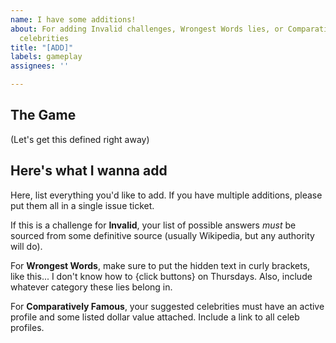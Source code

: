 ```yaml
---
name: I have some additions!
about: For adding Invalid challenges, Wrongest Words lies, or Comparatively Famous
  celebrities
title: "[ADD]"
labels: gameplay
assignees: ''

---
```


## The Game

(Let's get this defined right away)

## Here's what I wanna add

Here, list everything you'd like to add. If you have multiple additions, please put them all in a single issue ticket.

If this is a challenge for **Invalid**, your list of possible answers *must* be sourced from some definitive source (usually Wikipedia, but any authority will do).

For **Wrongest Words**, make sure to put the hidden text in curly brackets, like this...
I don't know how to {click buttons} on Thursdays.
Also, include whatever category these lies belong in.

For **Comparatively Famous**, your suggested celebrities must have an active profile and some listed dollar value attached. Include a link to all celeb profiles.
